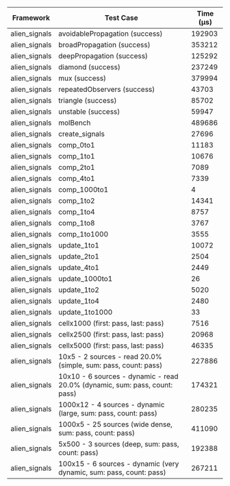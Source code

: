 | Framework | Test Case | Time (μs) |
| --- | --- | --- |
| alien_signals | avoidablePropagation (success) | 192903 |
| alien_signals | broadPropagation (success) | 353212 |
| alien_signals | deepPropagation (success) | 125292 |
| alien_signals | diamond (success) | 237249 |
| alien_signals | mux (success) | 379994 |
| alien_signals | repeatedObservers (success) | 43703 |
| alien_signals | triangle (success) | 85702 |
| alien_signals | unstable (success) | 59947 |
| alien_signals | molBench | 489686 |
| alien_signals | create_signals | 27696 |
| alien_signals | comp_0to1 | 11183 |
| alien_signals | comp_1to1 | 10676 |
| alien_signals | comp_2to1 | 7089 |
| alien_signals | comp_4to1 | 7339 |
| alien_signals | comp_1000to1 | 4 |
| alien_signals | comp_1to2 | 14341 |
| alien_signals | comp_1to4 | 8757 |
| alien_signals | comp_1to8 | 3767 |
| alien_signals | comp_1to1000 | 3555 |
| alien_signals | update_1to1 | 10072 |
| alien_signals | update_2to1 | 2504 |
| alien_signals | update_4to1 | 2449 |
| alien_signals | update_1000to1 | 26 |
| alien_signals | update_1to2 | 5020 |
| alien_signals | update_1to4 | 2480 |
| alien_signals | update_1to1000 | 33 |
| alien_signals | cellx1000 (first: pass, last: pass) | 7516 |
| alien_signals | cellx2500 (first: pass, last: pass) | 20968 |
| alien_signals | cellx5000 (first: pass, last: pass) | 46335 |
| alien_signals | 10x5 - 2 sources - read 20.0% (simple, sum: pass, count: pass) | 227886 |
| alien_signals | 10x10 - 6 sources - dynamic - read 20.0% (dynamic, sum: pass, count: pass) | 174321 |
| alien_signals | 1000x12 - 4 sources - dynamic (large, sum: pass, count: pass) | 280235 |
| alien_signals | 1000x5 - 25 sources (wide dense, sum: pass, count: pass) | 411090 |
| alien_signals | 5x500 - 3 sources (deep, sum: pass, count: pass) | 192388 |
| alien_signals | 100x15 - 6 sources - dynamic (very dynamic, sum: pass, count: pass) | 267211 |
